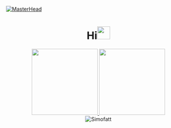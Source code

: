 [![MasterHead](https://i.pinimg.com/originals/77/ca/a3/77caa32884d735d439ade45ba37feaf2.gif)]()

<h1 align="center"> Hi<img src="https://media.giphy.com/media/hvRJCLFzcasrR4ia7z/giphy.gif" width="35" ></h1>
 
<div align=center>

<a href="https://github.com/Simofatt">
  <img height="180em" src="https://github-readme-stats-zakaria-aitali.vercel.app/api/top-langs/?username=Simofatt&layout=compact&langs_count=8&theme=algolia&include_all_commits=true&count_private=true"/>
<img height="180em" src="https://github-readme-stats-eight-theta.vercel.app/api?username=Simofatt&show_icons=true&theme=algolia&include_all_commits=true&count_private=true"/>
</a>

</div>
<div align=center>
<img align="center" src="https://github-readme-streak-stats-zakaria-aitali.vercel.app/?user=Simofatt&theme=dark&background=0d1117&date_format=M%20j%5B%2C%20Y%5D&count_private=true" alt="Simofatt" />
</div>

